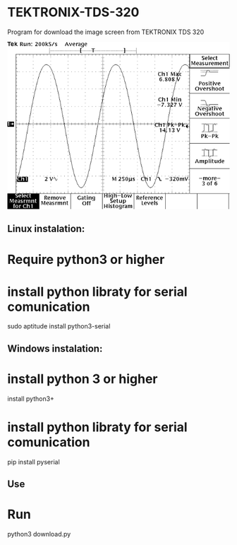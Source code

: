 # TEKTRONIX-TDS-320
Program for download the image screen from TEKTRONIX TDS 320

![demo](demo.png)

## Linux instalation:
  # Require python3 or higher
  # install python libraty for serial comunication
  sudo aptitude install python3-serial

## Windows instalation:
  # install python 3 or higher
  install python3+
  # install python libraty for serial comunication
  pip install pyserial


## Use
  # Run
  python3 download.py
